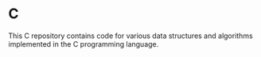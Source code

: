 # C
This C repository contains code for various data structures and algorithms implemented in the C programming language.
